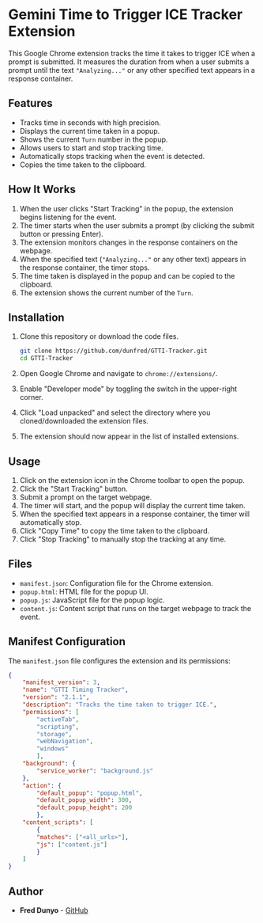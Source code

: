 # Gemini Time to Trigger ICE Tracker Extension

This Google Chrome extension tracks the time it takes to trigger ICE when a prompt is submitted. It measures the duration from when a user submits a prompt until the text `"Analyzing..."` or any other specified text appears in a response container.

## Features

- Tracks time in seconds with high precision.
- Displays the current time taken in a popup.
- Shows the current `Turn` number in the popup.
- Allows users to start and stop tracking time.
- Automatically stops tracking when the event is detected.
- Copies the time taken to the clipboard.

## How It Works

1. When the user clicks "Start Tracking" in the popup, the extension begins listening for the event.
2. The timer starts when the user submits a prompt (by clicking the submit button or pressing Enter).
3. The extension monitors changes in the response containers on the webpage.
4. When the specified text (`"Analyzing..."` or any other text) appears in the response container, the timer stops.
5. The time taken is displayed in the popup and can be copied to the clipboard.
6. The extension shows the current number of the `Turn`.

## Installation

1. Clone this repository or download the code files.

    ```bash
    git clone https://github.com/dunfred/GTTI-Tracker.git
    cd GTTI-Tracker
    ```

2. Open Google Chrome and navigate to `chrome://extensions/`.

3. Enable "Developer mode" by toggling the switch in the upper-right corner.

4. Click "Load unpacked" and select the directory where you cloned/downloaded the extension files.

5. The extension should now appear in the list of installed extensions.

## Usage

1. Click on the extension icon in the Chrome toolbar to open the popup.
2. Click the "Start Tracking" button.
3. Submit a prompt on the target webpage.
4. The timer will start, and the popup will display the current time taken.
5. When the specified text appears in a response container, the timer will automatically stop.
6. Click "Copy Time" to copy the time taken to the clipboard.
7. Click "Stop Tracking" to manually stop the tracking at any time.

## Files

- `manifest.json`: Configuration file for the Chrome extension.
- `popup.html`: HTML file for the popup UI.
- `popup.js`: JavaScript file for the popup logic.
- `content.js`: Content script that runs on the target webpage to track the event.

## Manifest Configuration

The `manifest.json` file configures the extension and its permissions:

```json
{
    "manifest_version": 3,
    "name": "GTTI Timing Tracker",
    "version": "2.1.1",
    "description": "Tracks the time taken to trigger ICE.",
    "permissions": [
        "activeTab",
        "scripting",
        "storage",
        "webNavigation",
        "windows"
        ],
    "background": {
        "service_worker": "background.js"
    },
    "action": {
        "default_popup": "popup.html",
        "default_popup_width": 300,
        "default_popup_height": 200
        },
    "content_scripts": [
        {
        "matches": ["<all_urls>"],
        "js": ["content.js"]
        }
    ]
}
````

## Author

* **Fred Dunyo** - [GitHub](https://github.com/dunfred)
